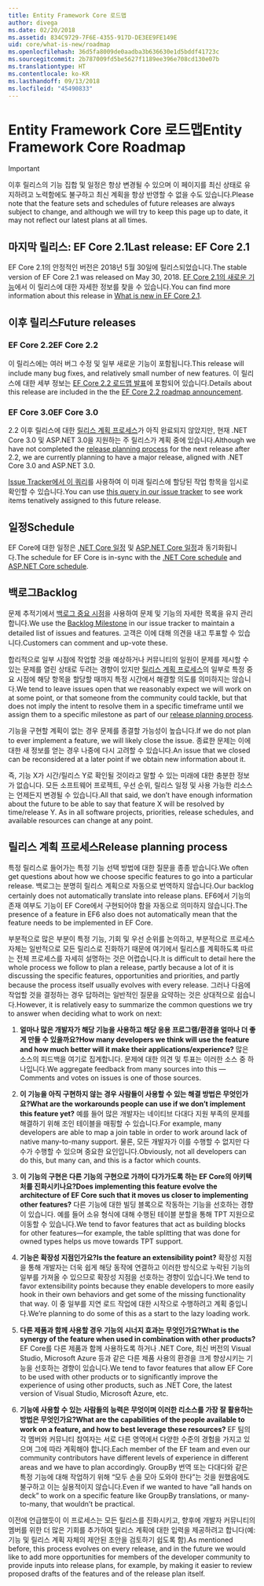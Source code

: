 ```yaml
---
title: Entity Framework Core 로드맵
author: divega
ms.date: 02/20/2018
ms.assetid: 834C9729-7F6E-4355-917D-DE3EE9FE149E
uid: core/what-is-new/roadmap
ms.openlocfilehash: 36d5fa8009de0aadba3b636630e1d5bddf41723c
ms.sourcegitcommit: 2b787009fd5be5627f1189ee396e708cd130e07b
ms.translationtype: HT
ms.contentlocale: ko-KR
ms.lasthandoff: 09/13/2018
ms.locfileid: "45490833"
---
```

# <a name="entity-framework-core-roadmap"></a><span data-ttu-id="afd65-102">Entity Framework Core 로드맵</span><span class="sxs-lookup"><span data-stu-id="afd65-102">Entity Framework Core Roadmap</span></span>

> [!IMPORTANT]
> <span data-ttu-id="afd65-103">이후 릴리스의 기능 집합 및 일정은 항상 변경될 수 있으며 이 페이지를 최신 상태로 유지하려고 노력함에도 불구하고 최신 계획을 항상 반영할 수 없을 수도 있습니다.</span><span class="sxs-lookup"><span data-stu-id="afd65-103">Please note that the feature sets and schedules of future releases are always subject to change, and although we will try to keep this page up to date, it may not reflect our latest plans at all times.</span></span>

## <a name="last-release-ef-core-21"></a><span data-ttu-id="afd65-104">마지막 릴리스: EF Core 2.1</span><span class="sxs-lookup"><span data-stu-id="afd65-104">Last release: EF Core 2.1</span></span>

<span data-ttu-id="afd65-105">EF Core 2.1의 안정적인 버전은 2018년 5월 30일에 릴리스되었습니다.</span><span class="sxs-lookup"><span data-stu-id="afd65-105">The stable version of EF Core 2.1 was released on May 30, 2018.</span></span> <span data-ttu-id="afd65-106">[EF Core 2.1의 새로운 기능](xref:core/what-is-new/ef-core-2.1)에서 이 릴리스에 대한 자세한 정보를 찾을 수 있습니다.</span><span class="sxs-lookup"><span data-stu-id="afd65-106">You can find more information about this release in [What is new in EF Core 2.1](xref:core/what-is-new/ef-core-2.1).</span></span>

## <a name="future-releases"></a><span data-ttu-id="afd65-107">이후 릴리스</span><span class="sxs-lookup"><span data-stu-id="afd65-107">Future releases</span></span>

### <a name="ef-core-22"></a><span data-ttu-id="afd65-108">EF Core 2.2</span><span class="sxs-lookup"><span data-stu-id="afd65-108">EF Core 2.2</span></span>

<span data-ttu-id="afd65-109">이 릴리스에는 여러 버그 수정 및 일부 새로운 기능이 포함됩니다.</span><span class="sxs-lookup"><span data-stu-id="afd65-109">This release will include many bug fixes, and relatively small number of new features.</span></span> <span data-ttu-id="afd65-110">이 릴리스에 대한 세부 정보는 [EF Core 2.2 로드맵 발표](https://github.com/aspnet/Announcements/issues/308)에 포함되어 있습니다.</span><span class="sxs-lookup"><span data-stu-id="afd65-110">Details about this release are included in the the [EF Core 2.2 roadmap announcement](https://github.com/aspnet/Announcements/issues/308).</span></span> 

### <a name="ef-core-30"></a><span data-ttu-id="afd65-111">EF Core 3.0</span><span class="sxs-lookup"><span data-stu-id="afd65-111">EF Core 3.0</span></span>

<span data-ttu-id="afd65-112">2.2 이후 릴리스에 대한 [릴리스 계획 프로세스](#release-planning-process)가 아직 완료되지 않았지만, 현재 .NET Core 3.0 및 ASP.NET 3.0을 지원하는 주 릴리스가 계획 중에 있습니다.</span><span class="sxs-lookup"><span data-stu-id="afd65-112">Although we have not completed the [release planning process](#release-planning-process) for the next release after 2.2, we are currently planning to have a major release, aligned with .NET Core 3.0 and ASP.NET 3.0.</span></span> 

<span data-ttu-id="afd65-113">[Issue Tracker에서 이 쿼리](https://github.com/aspnet/EntityFrameworkCore/issues?q=is%3Aopen+is%3Aissue+milestone%3A3.0.0+sort%3Areactions-%2B1-desc)를 사용하여 이 미래 릴리스에 할당된 작업 항목을 임시로 확인할 수 있습니다.</span><span class="sxs-lookup"><span data-stu-id="afd65-113">You can use [this query in our issue tracker](https://github.com/aspnet/EntityFrameworkCore/issues?q=is%3Aopen+is%3Aissue+milestone%3A3.0.0+sort%3Areactions-%2B1-desc) to see work items tenatively assigned to this future release.</span></span>

## <a name="schedule"></a><span data-ttu-id="afd65-114">일정</span><span class="sxs-lookup"><span data-stu-id="afd65-114">Schedule</span></span>

<span data-ttu-id="afd65-115">EF Core에 대한 일정은 [.NET Core 일정](https://github.com/dotnet/core/blob/master/roadmap.md) 및 [ASP.NET Core 일정](https://github.com/aspnet/Home/wiki/Roadmap)과 동기화됩니다.</span><span class="sxs-lookup"><span data-stu-id="afd65-115">The schedule for EF Core is in-sync with the [.NET Core schedule](https://github.com/dotnet/core/blob/master/roadmap.md) and [ASP.NET Core schedule](https://github.com/aspnet/Home/wiki/Roadmap).</span></span>

## <a name="backlog"></a><span data-ttu-id="afd65-116">백로그</span><span class="sxs-lookup"><span data-stu-id="afd65-116">Backlog</span></span>

<span data-ttu-id="afd65-117">문제 추적기에서 [백로그 중요 시점](https://github.com/aspnet/EntityFrameworkCore/issues?q=is%3Aopen+is%3Aissue+milestone%3ABacklog+sort%3Areactions-%2B1-desc)을 사용하여 문제 및 기능의 자세한 목록을 유지 관리합니다.</span><span class="sxs-lookup"><span data-stu-id="afd65-117">We use the [Backlog Milestone](https://github.com/aspnet/EntityFrameworkCore/issues?q=is%3Aopen+is%3Aissue+milestone%3ABacklog+sort%3Areactions-%2B1-desc) in our issue tracker to maintain a detailed list of issues and features.</span></span> <span data-ttu-id="afd65-118">고객은 이에 대해 의견을 내고 투표할 수 있습니다.</span><span class="sxs-lookup"><span data-stu-id="afd65-118">Customers can comment and up-vote these.</span></span>

<span data-ttu-id="afd65-119">합리적으로 일부 시점에 작업할 것을 예상하거나 커뮤니티의 일원이 문제를 제시할 수 있는 문제를 열린 상태로 두려는 경향이 있지만 [릴리스 계획 프로세스](#release-planning-process)의 일부로 특정 중요 시점에 해당 항목을 할당할 때까지 특정 시간에서 해결할 의도를 의미하지는 않습니다.</span><span class="sxs-lookup"><span data-stu-id="afd65-119">We tend to leave issues open that we reasonably expect we will work on at some point, or that someone from the community could tackle, but that does not imply the intent to resolve them in a specific timeframe until we assign them to a specific milestone as part of our [release planning process](#release-planning-process).</span></span>

<span data-ttu-id="afd65-120">기능을 구현할 계획이 없는 경우 문제를 종결할 가능성이 높습니다.</span><span class="sxs-lookup"><span data-stu-id="afd65-120">If we do not plan to ever implement a feature, we will likely close the issue.</span></span> <span data-ttu-id="afd65-121">종료한 문제는 이에 대한 새 정보를 얻는 경우 나중에 다시 고려할 수 있습니다.</span><span class="sxs-lookup"><span data-stu-id="afd65-121">An issue that we closed can be reconsidered at a later point if we obtain new information about it.</span></span>

<span data-ttu-id="afd65-122">즉, 기능 X가 시간/릴리스 Y로 확인될 것이라고 말할 수 있는 미래에 대한 충분한 정보가 없습니다. 모든 소프트웨어 프로젝트, 우선 순위, 릴리스 일정 및 사용 가능한 리소스는 언제든지 변경될 수 있습니다.</span><span class="sxs-lookup"><span data-stu-id="afd65-122">All that said, we don’t have enough information about the future to be able to say that feature X will be resolved by time/release Y. As in all software projects, priorities, release schedules, and available resources can change at any point.</span></span>

## <a name="release-planning-process"></a><span data-ttu-id="afd65-123">릴리스 계획 프로세스</span><span class="sxs-lookup"><span data-stu-id="afd65-123">Release planning process</span></span>

<span data-ttu-id="afd65-124">특정 릴리스로 들어가는 특정 기능 선택 방법에 대한 질문을 종종 받습니다.</span><span class="sxs-lookup"><span data-stu-id="afd65-124">We often get questions about how we choose specific features to go into a particular release.</span></span> <span data-ttu-id="afd65-125">백로그는 분명히 릴리스 계획으로 자동으로 번역하지 않습니다.</span><span class="sxs-lookup"><span data-stu-id="afd65-125">Our backlog certainly does not automatically translate into release plans.</span></span> <span data-ttu-id="afd65-126">EF6에서 기능의 존재 여부도 기능이 EF Core에서 구현되어야 함을 자동으로 의미하지 않습니다.</span><span class="sxs-lookup"><span data-stu-id="afd65-126">The presence of a feature in EF6 also does not automatically mean that the feature needs to be implemented in EF Core.</span></span>

<span data-ttu-id="afd65-127">부분적으로 많은 부분이 특정 기능, 기회 및 우선 순위를 논의하고, 부분적으로 프로세스 자체는 일반적으로 모든 릴리스로 진화하기 때문에 여기에서 릴리스를 계획하도록 따르는 전체 프로세스를 자세히 설명하는 것은 어렵습니다.</span><span class="sxs-lookup"><span data-stu-id="afd65-127">It is difficult to detail here the whole process we follow to plan a release, partly because a lot of it is discussing the specific features, opportunities and priorities, and partly because the process itself usually evolves with every release.</span></span> <span data-ttu-id="afd65-128">그러나 다음에 작업할 것을 결정하는 경우 답하려는 일반적인 질문을 요약하는 것은 상대적으로 쉽습니다.</span><span class="sxs-lookup"><span data-stu-id="afd65-128">However, it is relatively easy to summarize the common questions we try to answer when deciding what to work on next:</span></span>

1. <span data-ttu-id="afd65-129">**얼마나 많은 개발자가 해당 기능을 사용하고 해당 응용 프로그램/환경을 얼마나 더 좋게 만들 수 있을까요?**</span><span class="sxs-lookup"><span data-stu-id="afd65-129">**How many developers we think will use the feature and how much better will it make their applications/experience?**</span></span> <span data-ttu-id="afd65-130">많은 소스의 피드백을 여기로 집계합니다. 문제에 대한 의견 및 투표는 이러한 소스 중 하나입니다.</span><span class="sxs-lookup"><span data-stu-id="afd65-130">We aggregate feedback from many sources into this — Comments and votes on issues is one of those sources.</span></span>

2. <span data-ttu-id="afd65-131">**이 기능을 아직 구현하지 않는 경우 사람들이 사용할 수 있는 해결 방법은 무엇인가요?**</span><span class="sxs-lookup"><span data-stu-id="afd65-131">**What are the workarounds people can use if we don’t implement this feature yet?**</span></span> <span data-ttu-id="afd65-132">예를 들어 많은 개발자는 네이티브 다대다 지원 부족의 문제를 해결하기 위해 조인 테이블을 매핑할 수 있습니다.</span><span class="sxs-lookup"><span data-stu-id="afd65-132">For example, many developers are able to map a join table in order to work around lack of native many-to-many support.</span></span> <span data-ttu-id="afd65-133">물론, 모든 개발자가 이를 수행할 수 없지만 다수가 수행할 수 있으며 중요한 요인입니다.</span><span class="sxs-lookup"><span data-stu-id="afd65-133">Obviously, not all developers can do this, but many can, and this is a factor which counts.</span></span>

3. <span data-ttu-id="afd65-134">**이 기능의 구현은 다른 기능의 구현으로 가까이 다가가도록 하는 EF Core의 아키텍처를 진화시키나요?**</span><span class="sxs-lookup"><span data-stu-id="afd65-134">**Does implementing this feature evolve the architecture of EF Core such that it moves us closer to implementing other features?**</span></span> <span data-ttu-id="afd65-135">다른 기능에 대한 빌딩 블록으로 작동하는 기능을 선호하는 경향이 있습니다. 예를 들어 소유 형식에 대해 수행된 테이블 분할을 통해 TPT 지원으로 이동할 수 있습니다.</span><span class="sxs-lookup"><span data-stu-id="afd65-135">We tend to favor features that act as building blocks for other features—for example, the table splitting that was done for owned types helps us move towards TPT support.</span></span>

4. <span data-ttu-id="afd65-136">**기능은 확장성 지점인가요?**</span><span class="sxs-lookup"><span data-stu-id="afd65-136">**Is the feature an extensibility point?**</span></span> <span data-ttu-id="afd65-137">확장성 지점을 통해 개발자는 더욱 쉽게 해당 동작에 연결하고 이러한 방식으로 누락된 기능의 일부를 가져올 수 있으므로 확장성 지점을 선호하는 경향이 있습니다.</span><span class="sxs-lookup"><span data-stu-id="afd65-137">We tend to favor extensibility points because they enable developers to more easily hook in their own behaviors and get some of the missing functionality that way.</span></span> <span data-ttu-id="afd65-138">이 중 일부를 지연 로드 작업에 대한 시작으로 수행하려고 계획 중입니다.</span><span class="sxs-lookup"><span data-stu-id="afd65-138">We’re planning to do some of this as a start to the lazy loading work.</span></span>

5. <span data-ttu-id="afd65-139">**다른 제품과 함께 사용할 경우 기능의 시너지 효과는 무엇인가요?**</span><span class="sxs-lookup"><span data-stu-id="afd65-139">**What is the synergy of the feature when used in combination with other products?**</span></span> <span data-ttu-id="afd65-140">EF Core를 다른 제품과 함께 사용하도록 하거나 .NET Core, 최신 버전의 Visual Studio, Microsoft Azure 등과 같은 다른 제품 사용의 환경을 크게 향상시키는 기능을 선호하는 경향이 있습니다.</span><span class="sxs-lookup"><span data-stu-id="afd65-140">We tend to favor features that allow EF Core to be used with other products or to significantly improve the experience of using other products, such as .NET Core, the latest version of Visual Studio, Microsoft Azure, etc.</span></span>

6. <span data-ttu-id="afd65-141">**기능에 사용할 수 있는 사람들의 능력은 무엇이며 이러한 리소스를 가장 잘 활용하는 방법은 무엇인가요?**</span><span class="sxs-lookup"><span data-stu-id="afd65-141">**What are the capabilities of the people available to work on a feature, and how to best leverage these resources?**</span></span> <span data-ttu-id="afd65-142">EF 팀의 각 멤버와 커뮤니티 참여자는 서로 다른 영역에서 다양한 수준의 경험을 가지고 있으며 그에 따라 계획해야 합니다.</span><span class="sxs-lookup"><span data-stu-id="afd65-142">Each member of the EF team and even our community contributors have different levels of experience in different areas and we have to plan accordingly.</span></span> <span data-ttu-id="afd65-143">GroupBy 번역 또는 다대다와 같은 특정 기능에 대해 작업하기 위해 “모두 손을 모아 도와야 한다”는 것을 원했음에도 불구하고 이는 실용적이지 않습니다.</span><span class="sxs-lookup"><span data-stu-id="afd65-143">Even if we wanted to have “all hands on deck” to work on a specific feature like GroupBy translations, or many-to-many, that wouldn’t be practical.</span></span>

<span data-ttu-id="afd65-144">이전에 언급했듯이 이 프로세스는 모든 릴리스를 진화시키고, 향후에 개발자 커뮤니티의 멤버를 위한 더 많은 기회를 추가하여 릴리스 계획에 대한 입력을 제공하려고 합니다(예: 기능 및 릴리스 계획 자체의 제안된 초안을 검토하기 쉽도록 함).</span><span class="sxs-lookup"><span data-stu-id="afd65-144">As mentioned before, this process evolves on every release, and in the future we would like to add more opportunities for members of the developer community to provide inputs into release plans, for example, by making it easier to review proposed drafts of the features and of the release plan itself.</span></span>
